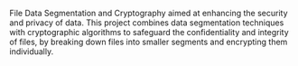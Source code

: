 File Data Segmentation and Cryptography aimed at enhancing the security and privacy of data. This project combines data segmentation techniques with cryptographic algorithms to safeguard the confidentiality and integrity of files, by breaking down files into smaller segments and encrypting them individually.
